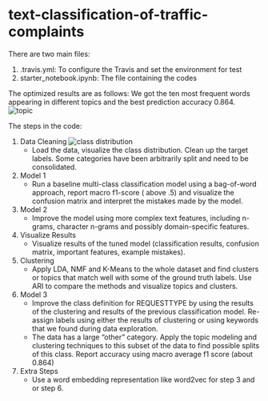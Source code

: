 # text-classification-of-traffic-complaints

There are two main files:
1)  .travis.yml: To configure the Travis and set the environment for test
2)  starter_notebook.ipynb: The file containing the codes

The optimized results are as follows:
We got the ten most frequent words appearing in different topics and the best prediction accuracy 0.864.
![topic]()


The steps in the code:
1)  Data Cleaning
    ![class distribution]()
      - Load the data, visualize the class distribution. Clean up the target labels. Some categories have been arbitrarily split and need to be consolidated. 
2)  Model 1
      - Run a baseline multi-class classification model using a bag-of-word approach, report macro f1-score ( above .5) and visualize the confusion matrix and interpret the mistakes made by the model. 
3)  Model 2
      - Improve the model using more complex text features, including n-grams, character n-grams and possibly domain-specific features.
4)  Visualize Results
      - Visualize results of the tuned model (classification results, confusion matrix, important features, example mistakes).
5)  Clustering
      - Apply LDA, NMF and K-Means to the whole dataset and find clusters or topics that match well with some of the ground truth labels. Use ARI to compare the methods and visualize topics and clusters.
6)  Model 3
      - Improve the class definition for REQUESTTYPE by using the results of the clustering and results of the previous classification model. Re-assign labels using either the results of clustering or using keywords that we found during data exploration.
       - The data has a large “other” category. Apply the topic modeling and clustering techniques to this subset of the data to find possible splits of this class.
      Report accuracy using macro average f1 score (about 0.864) 
7)  Extra Steps
      - Use a word embedding representation like word2vec for step 3 and or step 6. 

